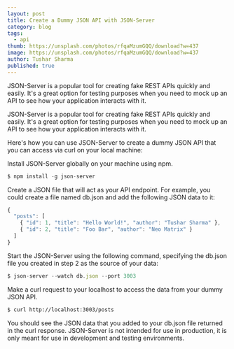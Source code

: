 ```yaml
---
layout: post
title: Create a Dummy JSON API with JSON-Server
category: blog
tags:
  - api
thumb: https://unsplash.com/photos/rfqaMzumGQQ/download?w=437
image: https://unsplash.com/photos/rfqaMzumGQQ/download?w=437
author: Tushar Sharma
published: true
---
```


JSON-Server is a popular tool for creating fake REST APIs quickly and easily. It's a great option for testing purposes when you need to mock up an API to see how your application interacts with it.<!-- truncate_here -->

JSON-Server is a popular tool for creating fake REST APIs quickly and easily. It's a great option for testing purposes when you need to mock up an API to see how your application interacts with it.

Here's how you can use JSON-Server to create a dummy JSON API that you can access via curl on your local machine:

Install JSON-Server globally on your machine using npm.

```javascript
$ npm install -g json-server
```

Create a JSON file that will act as your API endpoint. For example, you could create a file named db.json and add the following JSON data to it:


```javascript
{
  "posts": [
    { "id": 1, "title": "Hello World!", "author": "Tushar Sharma" },
    { "id": 2, "title": "Foo Bar", "author": "Neo Matrix" }
  ]
}
```

Start the JSON-Server using the following command, specifying the db.json file you created in step 2 as the source of your data:

```javascript
$ json-server --watch db.json --port 3003
```

Make a curl request to your localhost to access the data from your dummy JSON API.

```bash
$ curl http://localhost:3003/posts
```

You should see the JSON data that you added to your db.json file returned in the curl response. JSON-Server is not intended for use in production, it is only meant for use in development and testing environments.